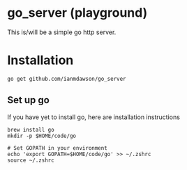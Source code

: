 # go_server (playground)
This is/will be a simple go http server.

# Installation
```
go get github.com/ianmdawson/go_server
```

## Set up go
If you have yet to install go, here are installation instructions
```
brew install go
mkdir -p $HOME/code/go

# Set GOPATH in your environment
echo 'export GOPATH=$HOME/code/go' >> ~/.zshrc
source ~/.zshrc
```
